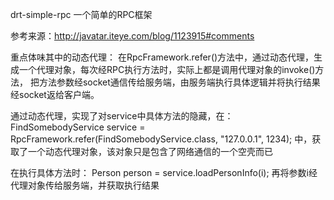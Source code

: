 drt-simple-rpc
一个简单的RPC框架

参考来源：http://javatar.iteye.com/blog/1123915#comments

重点体味其中的动态代理：
在RpcFramework.refer()方法中，通过动态代理，生成一个代理对象，每次经RPC执行方法时，实际上都是调用代理对象的invoke()方法，
把方法参数经socket通信传给服务端，由服务端执行具体逻辑并将执行结果经socket返给客户端。

通过动态代理，实现了对service中具体方法的隐藏，在：
        FindSomebodyService service = RpcFramework.refer(FindSomebodyService.class, "127.0.0.1", 1234);
中，获取了一个动态代理对象，该对象只是包含了网络通信的一个空壳而已

在执行具体方法时：
        Person person = service.loadPersonInfo(i);
再将参数i经代理对象传给服务端，并获取执行结果


